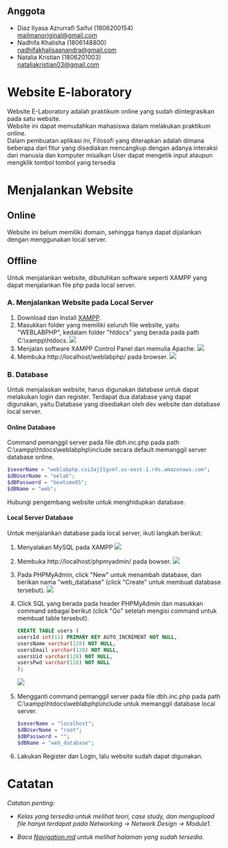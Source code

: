 ## Anggota
* Diaz Ilyasa Azrurrafi Saiful (1806200154) \
mailmanoriginal@gmail.com
* Nadhifa Khalisha (1806148800) \
nadhifakhalisaanandra@gmail.com
* Natalia Kristian (1806201003) \
nataliakristian03@gmail.com

# Website E-laboratory
Website E-Laboratory adalah praktikum online yang sudah diintegrasikan pada satu website. \
Website ini dapat memudahkan mahasiswa dalam melakukan praktikum online. \
Dalam pembuatan aplikasi ini, Filosofi yang diterapkan adalah dimana beberapa dari fitur yang disediakan mencangkup dengan adanya interaksi dari manusia dan komputer misalkan User dapat mengetik input ataupun mengklik tombol tombol yang tersedia

# Menjalankan Website
## Online
Website ini belum memiliki domain, sehingga hanya dapat dijalankan dengan menggunakan local server.

## Offline
Untuk menjalankan website, dibutuhkan software seperti XAMPP yang dapat menjalankan file php pada local server.

### A. Menjalankan Website pada Local Server
1. Download dan Install [XAMPP](https://www.apachefriends.org/index.html).
&nbsp;
2. Masukkan folder yang memiliki seluruh file website, yaitu "WEBLABPHP", kedalam folder "htdocs" yang berada pada path C:\xampp\htdocs.
![](md_img/put_folder.png)
&nbsp;
3. Menjalan software XAMPP Control Panel dan memulia Apache.
![](md_img/apache_start.png)
&nbsp;
4. Membuka http://localhost/weblabphp/ pada browser.
![](md_img/open_web.png)

### B. Database
Untuk menjalaskan website, harus digunakan database untuk dapat melakukan login dan register. Terdapat dua database yang dapat digunakan, yaitu Database yang disediakan oleh dev website dan database local server.
#### Online Database
Command pemanggil server pada file dbh.inc.php pada path C:\xampp\htdocs\weblabphp\include secara default memanggil server database online.
```php
$severName = "weblabphp.cvi3aj31gxm7.us-east-1.rds.amazonaws.com";
$dBUserName = "eelab";
$dBPassword = "beatsme85";
$dBName = "web";
```
Hubungi pengembang website untuk menghidupkan database.

#### Local Server Database
Untuk menjalankan database pada local server, ikuti langkah berikut:
1. Menyalakan MySQL pada XAMPP
![](md_img/sql_start.png)
&nbsp;
2. Membuka http://localhost/phpmyadmin/ pada bowser.
![](md_img/php_myadmin.png)
&nbsp;
3. Pada PHPMyAdmin, click "New" untuk menambah database, dan berikan nama "web_database" (click "Create" untuk membuat database tersebut).
![](md_img/new_database.png)
&nbsp;
4. Click SQL yang berada pada header PHPMyAdmin dan masukkan command sebagai berikut (click "Go" setelah mengisi command untuk membuat table tersebut).
     ```sql
     CREATE TABLE users (
	usersId int(11) PRIMARY KEY AUTO_INCREMENT NOT NULL,
    usersName varchar(128) NOT NULL,
    usersEmail varchar(128) NOT NULL,
    usersUid varchar(128) NOT NULL,
    usersPwd varchar(128) NOT NULL
     );
     ```
     ![](md_img/new_tables.png)
&nbsp;
5. Mengganti command pemanggil server pada file dbh.inc.php pada path C:\xampp\htdocs\weblabphp\include untuk memanggil database local server.
     ```php
     $severName = "localhost";     
     $dBUserName = "root";        
     $dBPassword = "";         
     $dBName = "web_database"; 
     ```

6. Lakukan Register dan Login, lalu website sudah dapat digunakan.


# Catatan
*Catatan penting:* 
* *Kelas yang tersedia untuk melihat teori, case study, dan mengupload file hanya terdapat pada 
Networking → Network Design → Module1.*

* *Baca [Navigation.md](Navigation.md) untuk melihat halaman yang sudah tersedia.*

